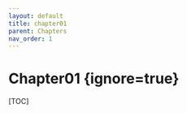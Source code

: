 ```yaml
---
layout: default
title: chapter01
parent: Chapters
nav_order: 1
---
```


# Chapter01 {ignore=true}

[TOC]

